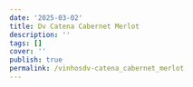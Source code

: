 ```yaml
---
date: '2025-03-02'
title: Dv Catena Cabernet Merlot
description: ''
tags: []
cover: ''
publish: true
permalink: /vinhosdv-catena_cabernet_merlot
---
```

